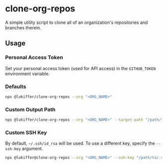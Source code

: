 # clone-org-repos

A simple utility script to clone all of an organization's repositories and branches therein.

## Usage

### Personal Access Token
Set your personal access token (used for API access) in the `GITHUB_TOKEN` environment variable.

### Defaults

```bash
npx @lukiffer/clone-org-repos --org "<ORG_NAME>"
```

### Custom Output Path

```bash
npx @lukiffer/clone-org-repos --org "<ORG_NAME>" --target-path "/path/to/destination"
```

### Custom SSH Key

By default, `~/.ssh/id_rsa` will be used. To use a different key, specify the `--ssh-key` argument.

```bash
npx @lukiffer@clone-org-repos --org "<ORG_NAME>" --ssh-key "/path/to/.ssh/key"
```
